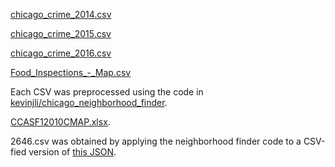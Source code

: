[chicago_crime_2014.csv](https://query.data.world/s/ddg3u1rd1kedlmzz2j6k00pm8)

[chicago_crime_2015.csv](https://query.data.world/s/8yjl03dp8xtu2kbcj86r8gb3x)

[chicago_crime_2016.csv](https://query.data.world/s/1dqli2sw6l2a1pk3xgrgxcz6s)

[Food_Inspections_-_Map.csv](https://query.data.world/s/6z85omejrs5j4guql6w73zqr)

Each CSV was preprocessed using the code in [kevinjli/chicago_neighborhood_finder](https://github.com/kevinjli/chicago_neighborhood_finder).

[CCASF12010CMAP.xlsx](https://datahub.cmap.illinois.gov/dataset/5700ba1a-b173-4391-a26e-48b198e830c8/resource/b30b47bf-bb0d-46b6-853b-47270fb7f626/download/CCASF12010CMAP.xlsx).

2646.csv was obtained by applying the neighborhood finder code to a CSV-fied version of [this JSON](https://github.com/jpvelez/restaurant_inspection_analysis/blob/master/data/yelp_restaurants_0-2800.json).
